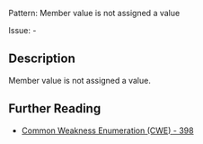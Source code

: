 Pattern: Member value is not assigned a value

Issue: -

## Description

Member value is not assigned a value.

## Further Reading

* [Common Weakness Enumeration (CWE) - 398](https://cwe.mitre.org/data/definitions/398.html)